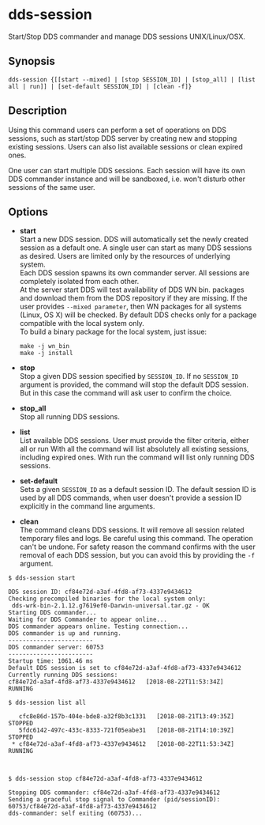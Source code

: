 # dds-session

Start/Stop DDS commander and manage DDS sessions UNIX/Linux/OSX.

## Synopsis

```shell
dds-session {[[start --mixed] | [stop SESSION_ID] | [stop_all] | [list all | run]] | [set-default SESSION_ID] | [clean -f]}
```

## Description

Using this command users can perform a set of operations on DDS sessions, such as start/stop DDS server by creating new and stopping existing sessions. Users can also list available sessions or clean expired ones.

One user can start multiple DDS sessions. Each session will have its own DDS commander instance and will be sandboxed, i.e. won't disturb other sessions of the same user.

## Options

* **start**  
Start a new DDS session. DDS will automatically set the newly created session as a default one.
A single user can start as many DDS sessions as desired. Users are limited only by the resources of underlying system.  
Each DDS session spawns its own commander server. All sessions are completely isolated from each other.  
At the server start DDS will test availability of DDS WN bin. packages and download them from the DDS repository if they are missing. If the user provides `--mixed parameter`, then WN packages for all systems (Linux, OS X) will be checked. By default DDS checks only for a package compatible with the local system only.  
To build a binary package for the local system, just issue:

  ```shell
  make -j wn_bin
  make -j install
  ```

* **stop**  
Stop a given DDS session specified by `SESSION_ID`. If no `SESSION_ID` argument is provided, the command will stop the default DDS session. But in this case the command will ask user to confirm the choice.
* **stop_all**  
Stop all running DDS sessions.
* **list**  
List available DDS sessions. User must provide the filter criteria, either all or run
With all the command will list absolutely all existing sessions, including expired ones.
With run the command will list only running DDS sessions.
* **set-default**  
Sets a given `SESSION_ID` as a default session ID.
The default session ID is used by all DDS commands, when user doesn't provide a session ID explicitly in the command line arguments.
* **clean**  
The command cleans DDS sessions. It will remove all session related temporary files and logs. Be careful using this command. The operation can't be undone.
For safety reason the command confirms with the user removal of each DDS session, but you can avoid this by providing the `-f` argument.

```console
$ dds-session start

DDS session ID: cf84e72d-a3af-4fd8-af73-4337e9434612
Checking precompiled binaries for the local system only:
 dds-wrk-bin-2.1.12.g7619ef0-Darwin-universal.tar.gz - OK
Starting DDS commander...
Waiting for DDS Commander to appear online...
DDS commander appears online. Testing connection...
DDS commander is up and running.
------------------------
DDS commander server: 60753
------------------------
Startup time: 1061.46 ms
Default DDS session is set to cf84e72d-a3af-4fd8-af73-4337e9434612
Currently running DDS sessions:
cf84e72d-a3af-4fd8-af73-4337e9434612   [2018-08-22T11:53:34Z]   RUNNING
    
$ dds-session list all

   cfc8e86d-157b-404e-bde8-a32f8b3c1331   [2018-08-21T13:49:35Z]   STOPPED    
   5fdc6142-497c-433c-8333-721f05eabe31   [2018-08-21T14:10:39Z]   STOPPED
 * cf84e72d-a3af-4fd8-af73-4337e9434612   [2018-08-22T11:53:34Z]   RUNNING

    
    
$ dds-session stop cf84e72d-a3af-4fd8-af73-4337e9434612

Stopping DDS commander: cf84e72d-a3af-4fd8-af73-4337e9434612
Sending a graceful stop signal to Commander (pid/sessionID): 60753/cf84e72d-a3af-4fd8-af73-4337e9434612
dds-commander: self exiting (60753)...
   
```
